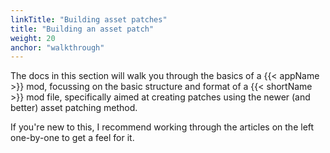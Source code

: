 ```yaml
---
linkTitle: "Building asset patches"
title: "Building an asset patch"
weight: 20
anchor: "walkthrough"
---
```


The docs in this section will walk you through the basics of a {{< appName >}} mod, focussing on the basic structure and format of a {{< shortName >}} mod file, specifically aimed at creating patches using the newer (and better) asset patching method.

If you're new to this, I recommend working through the articles on the left one-by-one to get a feel for it.